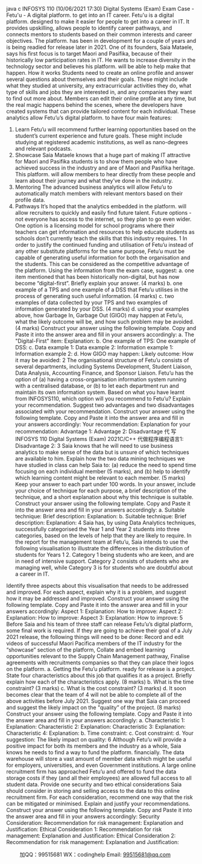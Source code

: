 java c
INFOSYS 110 (10/06/2021 17:30) Digital Systems (Exam) 
Exam Case - Fetu'u - A digital platform. to get into an IT career.
Fetu'u is a digital platform. designed to make it easier for people to get into a career in IT. It provides upskilling, allows people to identify career pathways, and connects mentors to students based on their common interests and career objectives.
The platform. has been in development for a couple of years and is being readied for release later in 2021. One of its founders, Saia Mataele, says his first focus is to target Maori and Pasifika, because of their historically low participation rates in IT. He wants to increase diversity in the technology sector and believes his platform. will be able to help make that happen.
How it works 
Students need to create an online profile and answer several questions about themselves and their goals. These might include what they studied at university, any extracurricular activities they do, what type of skills and jobs they are interested in, and any companies they want to find out more about.
Members can edit their online profile at any time, but the real magic happens behind the scenes, where the developers have created systems that can provide tailored content for each individual. These analytics allow Fetu’u’s digital platform. to have four main features:
1. Learn
Fetu’u will recommend further learning opportunities based on the student’s current experience and future goals. These might include studying at registered academic institutions, as well as nano-degrees and relevant podcasts.
2. Showcase
Saia Mataele knows that a huge part of making IT attractive for Maori and Pasifika students is to show them people who have achieved success in the industry and are of Maori and Pasifika heritage. This platform. will allow members to hear directly from these people and learn about their journey and what they’ve done in the industry.
3. Mentoring
The advanced business analytics will allow Fetu’u to automatically match members with relevant mentors based on their profile data.
4. Pathways
It’s hoped that the analytics embedded in the platform. will allow recruiters to quickly and easily find future talent.
Future options - not everyone has access to the internet, so they plan to go even wider. One option is a licensing model for school programs where their teachers can get information and resources to help educate students as schools don’t currently teach the skills that this industry requires.
1 In order to justify the continued funding and utilisation of Fetu’u instead of any other substitute platforms for the same purpose, Fetu’u must be capable of generating useful information for both the organisation and the students. This can be considered as the competitive advantage of the platform.
Using the information from the exam case, suggest:
a. one item mentioned that has been historically non-digital, but has now become “digital-first”. Briefly explain your answer. (4 marks)
b. one example of a TPS and one example of a DSS that Fetu’u utilises in the process of generating such useful information. (4 marks)
c. two examples of data collected by your TPS and two examples of information generated by your DSS. (4 marks)
d. using your examples above, how Garbage In, Garbage Out (GIGO) may happen at Fetu’u, what the likely outcome will be, and how such problem may be avoided. (4 marks)
Construct your answer using the following template. Copy and Paste it into the answer area and fill in your answers accordingly:
a. The "Digital-First" item:
Explanation:
b. One example of TPS:
One example of DSS:
c. Data example 1:
Data example 2:
Information example 1:
Information example 2:
d. How GIGO may happen:
Likely outcome:
How it may be avoided:
2 The organisational structure of Fetu’u consists of several departments, including Systems Development, Student Liaison, Data Analysis, Accounting  Finance, and Sponsor Liaison. Fetu’u has the option of (a) having a cross-organisation information system running with a centralised database, or (b) to let each department run and maintain its own information system. Based on what you have learnt from INFOSYS110, which option will you recommend to Fetu’u? Explain your recommendation. Suggest two advantages and two disadvantages associated with your recommendation.
Construct your answer using the following template. Copy and Paste it into the answer area and fill in your answers accordingly:
Your recommendation:
Explanation for your recommendation:
Advantage 1:
Advantage 2:
Disadvantage 代 写INFOSYS 110 Digital Systems (Exam) 2021C/C++
代做程序编程语言1:
Disadvantage 2:
3 Saia knows that he will need to use business analytics to make sense of the data but is unsure of which techniques are available to him. Explain how the two data mining techniques we have studied in class can help Saia to:
(a) reduce the need to spend time focusing on each individual member (5 marks), and
(b) help to identify which learning content might be relevant to each member. (5 marks)
Keep your answer to each part under 100 words.
In your answer, include your choice of technique for each purpose, a brief description of the technique, and a short explanation about why this technique is suitable.
Construct your answer using the following template. Copy and Paste it into the answer area and fill in your answers accordingly:
a. Suitable technique:
Brief description:
Explanation:
b. Suitable technique:
Brief description:
Explanation:
4 Saia has, by using Data Analytics techniques, successfully categorised the Year 1 and Year 2 students into three categories, based on the levels of help that they are likely to require. In the report for the management team at Fetu’u, Saia intends to use the following visualisation to illustrate the differences in the distribution of students for Years 1  2. Category 1 being students who are keen, and are in need of intensive support. Category 2 consists of students who are managing well, while Category 3 is for students who are doubtful about a career in IT.

Identify three aspects about this visualisation that needs to be addressed and improved. For each aspect, explain why it is a problem, and suggest how it may be addressed and improved.
Construct your answer using the following template. Copy and Paste it into the answer area and fill in your answers accordingly:
Aspect 1:
Explanation:
How to improve:
Aspect 2:
Explanation:
How to improve:
Aspect 3:
Explanation:
How to improve:
5 Before Saia and his team of three staff can release Fetu’u’s digital platform, some final work is required. If they are going to achieve their goal of a July 2021 release, the following things will need to be done:
Record and edit videos of successful Maori  Pacifica members of the IT industry for the “showcase” section of the platform,
Collate and embed learning opportunities relevant to the Supply Chain Management pathway,
Finalise agreements with recruitments companies so that they can place their logos on the platform.
a. Getting the Fetu’u platform. ready for release is a project. State four characteristics about this job that qualifies it as a project. Briefly explain how each of the characteristics apply. (8 marks)
b. What is the time constraint? (3 marks)
c. What is the cost constraint? (3 marks)
d. It soon becomes clear that the team of 4 will not be able to complete all of the above activities before July 2021. Suggest one way that Saia can proceed and suggest the likely impact on the "quality” of the project. (8 marks)
Construct your answer using the following template. Copy and Paste it into the answer area and fill in your answers accordingly:
a. Characteristic 1:
Explanation:
Characteristic 2:
Explanation:
Characteristic 3:
Explanation:
Characteristic 4:
Explanation:
b. Time constraint:
c. Cost constraint:
d. Your suggestion:
The likely impact on quality:
6 Although Fetu’u will provide a positive impact for both its members and the industry as a whole, Saia knows he needs to find a way to fund the platform. financially. The data warehouse will store a vast amount of member data which might be useful for employers, universities, and even Government institutions.
A large online recruitment firm has approached Fetu’u and offered to fund the data storage costs if they (and all their employees) are allowed full access to all student data.
Provide one security and two ethical considerations Saia should consider in storing and selling access to the data to this online recruitment firm. For each consideration, recommend one way that the risk can be mitigated or minimised. Explain and justify your recommendations.
Construct your answer using the following template. Copy and Paste it into the answer area and fill in your answers accordingly:
Security Consideration:
Recommendation for risk management:
Explanation and Justification:
Ethical Consideration 1:
Recommendation for risk management:
Explanation and Justification:
Ethical Consideration 2:
Recommendation for risk management:
Explanation and Justification:





         
加QQ：99515681  WX：codinghelp  Email: 99515681@qq.com
